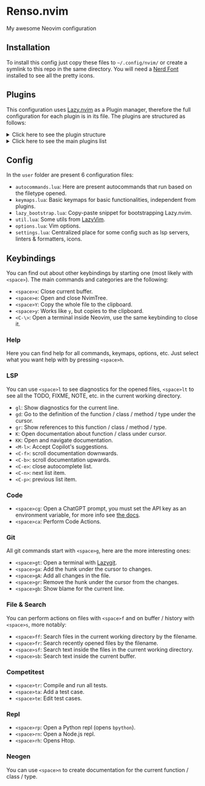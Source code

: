 # Renso.nvim

My awesome Neovim configuration

## Installation

To install this config just copy these files to `~/.config/nvim/` or create a symlink to this repo in the same directory. You will need a [Nerd Font](https://github.com/ryanoasis/nerd-fonts) installed to see all the pretty icons.

## Plugins

This configuration uses [Lazy.nvim](https://github.com/folke/lazy.nvim) as a Plugin manager, therefore the full configuration for each plugin is in its file. The plugins are structured as follows:

<details>
<summary>Click here to see the plugin structure</summary>

```bash
plugins
├── comments
│   ├── Comment.lua
│   ├── init.lua
│   ├── neogen.lua
│   └── todo-comments.lua
├── completion
│   ├── cmp.lua
│   ├── copilot.lua
│   ├── init.lua
│   ├── nvim-autopairs.lua
│   └── nvim-surround.lua
├── editor
│   ├── gitsigns.lua
│   ├── init.lua
│   ├── nvim-tree.lua
│   ├── telescope.lua
│   ├── toggleterm.lua
│   ├── trouble.lua
│   └── which-key.lua
├── lsp
│   ├── settings
│   │   ├── jdtls.lua
│   │   ├── jsonls.lua
│   │   ├── lua_ls.lua
│   │   └── rust_analyzer.lua
│   ├── format.lua
│   ├── init.lua
│   ├── keymaps.lua
│   ├── lspconfig.lua
│   └── null-ls.lua
├── ui
│   ├── bufferline.lua
│   ├── illuminate.lua
│   ├── init.lua
│   ├── lualine.lua
│   ├── noice.lua
│   ├── notify.lua
│   └── theme.lua
├── chatgpt.lua
├── competitest.lua
├── treesitter.lua
└── ufo.lua
```

</details>

<details>
<summary>Click here to see the main plugins list</summary>

- comments
  - [Comment.nvim](https://github.com/numToStr/Comment.nvim)
  - [todo-comments.nvim](https://github.com/folke/todo-comments.nvim)
  - [neogen](https://github.com/danymat/neogen)
- completion
  - [nvim-cmp](https://github.com/hrsh7th/nvim-cmp)
  - [nvim-autopairs](https://github.com/windwp/nvim-autopairs)
  - [nvim-surround](https://github.com/kylechui/nvim-surround)
  - [copilot.lua](https://github.com/zbirenbaum/copilot.lua)
- lsp
  - [nvim-lspconfig](https://github.com/neovim/nvim-lspconfig)
  - [mason.nvim](https://github.com/williamboman/mason.nvim)
  - [mason-lspconfig.nvim](https://github.com/williamboman/mason-lspconfig.nvim)
  - [mason-null-ls.nvim](https://github.com/jay-babu/mason-null-ls.nvim)
  - [null-ls.nvim](https://github.com/jose-elias-alvarez/null-ls.nvim)
  - [rust-tools.nvim](https://github.com/simrat39/rust-tools.nvim)
- editor
  - [gitsigns.nvim](https://github.com/lewis6991/gitsigns.nvim)
  - [telescope.nvim](https://github.com/nvim-telescope/telescope.nvim)
  - [toggleterm.nvim](https://github.com/akinsho/toggleterm.nvim)
  - [which-key.nvim](https://github.com/folke/which-key.nvim)
  - [trouble.nvim](https://github.com/folke/trouble.nvim)
  - [vim-illuminate](https://github.com/RRethy/vim-illuminate)
- ui
  - [gruvbox.nvim](https://github.com/ellisonleao/gruvbox.nvim)
  - [lualine.nvim](https://github.com/nvim-lualine/lualine.nvim)
  - [bufferline.nvim](https://github.com/akinsho/bufferline.nvim)
  - [nvim-notify](https://github.com/rcarriga/nvim-notify)
  - [nvim-tree.lua](https://github.com/nvim-tree/nvim-tree.lua)

</details>

## Config

In the `user` folder are present 6 configuration files:

- `autocommands.lua`: Here are present autocommands that run based on the filetype opened.
- `keymaps.lua`: Basic keymaps for basic functionalities, independent from plugins.
- `lazy_bootstrap.lua`: Copy-paste snippet for bootstrapping Lazy.nvim.
- `util.lua`: Some utils from [LazyVim](https://github.com/LazyVim/LazyVim).
- `options.lua`: Vim options.
- `settings.lua`: Centralized place for some config such as lsp servers, linters & formatters, icons.

## Keybindings

You can find out about other keybindings by starting one (most likely with `<space>`). The main commands and categories are the following:

- `<space>x`: Close current buffer.
- `<space>e`: Open and close NvimTree.
- `<space>Y`: Copy the whole file to the clipboard.
- `<space>y`: Works like `y`, but copies to the clipboard.
- `<C-\>`: Open a terminal inside Neovim, use the same keybinding to close it.

### Help

Here you can find help for all commands, keymaps, options, etc. Just select what you want help with by pressing `<space>h`.

### LSP

You can use `<space>l` to see diagnostics for the opened files, `<space>lt` to see all the TODO, FIXME, NOTE, etc. in the current working directory.

- `gl`: Show diagnostics for the current line.
- `gd`: Go to the definition of the function / class / method / type under the cursor.
- `gr`: Show references to this function / class / method / type.
- `K`: Open documentation about function / class under cursor.
- `KK`: Open and navigate documentation.
- `<M-l>`: Accept Copilot's suggestions.
- `<C-f>`: scroll documentation downwards.
- `<C-b>`: scroll documentation upwards.
- `<C-e>`: close autocomplete list.
- `<C-n>`: next list item.
- `<C-p>`: previous list item.

### Code

- `<space>cg`: Open a ChatGPT prompt, you must set the API key as an environment variable, for more info see [the docs](https://github.com/jackMort/ChatGPT.nvim).
- `<space>ca`: Perform Code Actions.

### Git

All git commands start with `<space>g`, here are the more interesting ones:

- `<space>gt`: Open a terminal with [Lazygit](https://github.com/jesseduffield/lazygit).
- `<space>ga`: Add the hunk under the cursor to changes.
- `<space>gA`: Add all changes in the file.
- `<space>gr`: Remove the hunk under the cursor from the changes.
- `<space>gb`: Show blame for the current line.

### File & Search

You can perform actions on files with `<space>f` and on buffer / history with `<space>s`, more notably:

- `<space>ff`: Search files in the current working directory by the filename.
- `<space>fr`: Search recently opened files by the filename.
- `<space>sf`: Search text inside the files in the current working directory.
- `<space>sb`: Search text inside the current buffer.

### Competitest

- `<space>tr`: Compile and run all tests.
- `<space>ta`: Add a test case.
- `<space>te`: Edit test cases.

### Repl

- `<space>rp`: Open a Python repl (opens `bpython`).
- `<space>rn`: Open a Node.js repl.
- `<space>rh`: Opens Htop.

### Neogen

You can use `<space>n` to create documentation for the current function / class / type.
